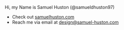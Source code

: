 Hi, my Name is Samuel Huston (@samueldhuston97)
- Check out [samuelhuston.com](samuelhuston.com)
- Reach me via email at design@samuel-huston.com
